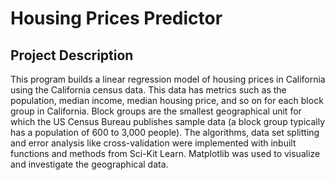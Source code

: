 # Housing Prices Predictor
## Project Description 
This program builds a linear regression model of housing prices in California using the California census data. This data has metrics such as the population, median income, median housing price, and so on for each block group in California. Block groups are the smallest geographical unit for which the US Census Bureau publishes sample data (a block group typically has a population of 600 to 3,000 people). The algorithms, data set splitting and error analysis like cross-validation were implemented with inbuilt functions and methods from Sci-Kit Learn. Matplotlib was used to visualize and investigate the geographical data.

